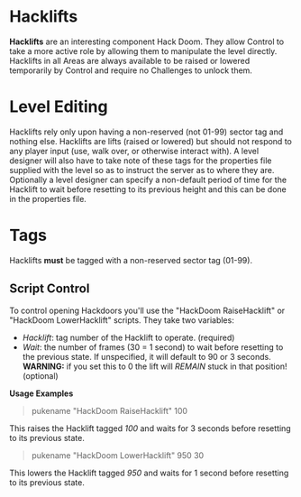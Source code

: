 # Hacklifts #
__Hacklifts__ are an interesting component Hack Doom.  They allow Control to take a more active role by allowing them to manipulate the level directly.  Hacklifts in all Areas are always available to be raised or lowered temporarily by Control and require no Challenges to unlock them.

# Level Editing #
Hacklifts rely only upon having a non-reserved (not 01-99) sector tag and nothing else. Hacklifts are lifts (raised or lowered) but should not respond to any player input (use, walk over, or otherwise interact with).  A level designer will also have to take note of these tags for the properties file supplied with the level so as to instruct the server as to where they are.  Optionally a level designer can specify a non-default period of time for the Hacklift to wait before resetting to its previous height and this can be done in the properties file.

# Tags #
Hacklifts __must__ be tagged with a non-reserved sector tag (01-99).

## Script Control ##
To control opening Hackdoors you'll use the "HackDoom RaiseHacklift" or "HackDoom LowerHacklift" scripts.  They take two variables:
* *Hacklift*:  tag number of the Hacklift to operate. (required)
* *Wait*:  the number of frames (30 = 1 second) to wait before resetting to the previous state.  If unspecified, it will default to 90 or 3 seconds.  __WARNING:__ if you set this to 0 the lift will *REMAIN* stuck in that position! (optional)

__Usage Examples__
> pukename "HackDoom RaiseHacklift" 100

This raises the Hacklift tagged *100* and waits for 3 seconds before resetting to its previous state.

> pukename "HackDoom LowerHacklift" 950 30

This lowers the Hacklift tagged *950* and waits for 1 second before resetting to its previous state.
